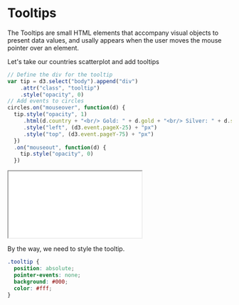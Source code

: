 # Tooltips

The Tooltips are small HTML elements that accompany visual objects to present data values, and usally appears when the user moves the mouse pointer over an element.

Let's take our countries scatterplot and add tooltips

```javascript
// Define the div for the tooltip
var tip = d3.select("body").append("div")
    .attr("class", "tooltip")
    .style("opacity", 0)
// Add events to circles
circles.on("mouseover", function(d) {
  tip.style("opacity", 1)
     .html(d.country + "<br/> Gold: " + d.gold + "<br/> Silver: " + d.silver)
     .style("left", (d3.event.pageX-25) + "px")
     .style("top", (d3.event.pageY-75) + "px")
  })
  .on("mouseout", function(d) {
    tip.style("opacity", 0)
  })
```
<iframe src="recipes/tooltip-scatter.html" sandbox="allow-same-origin allow-scripts" onload="this.style.height=this.contentDocument.documentElement.scrollHeight+2+'px';"></iframe>

By the way, we need to style the tooltip.

```css
.tooltip {
  position: absolute;
  pointer-events: none;
  background: #000;
  color: #fff;
}
```
